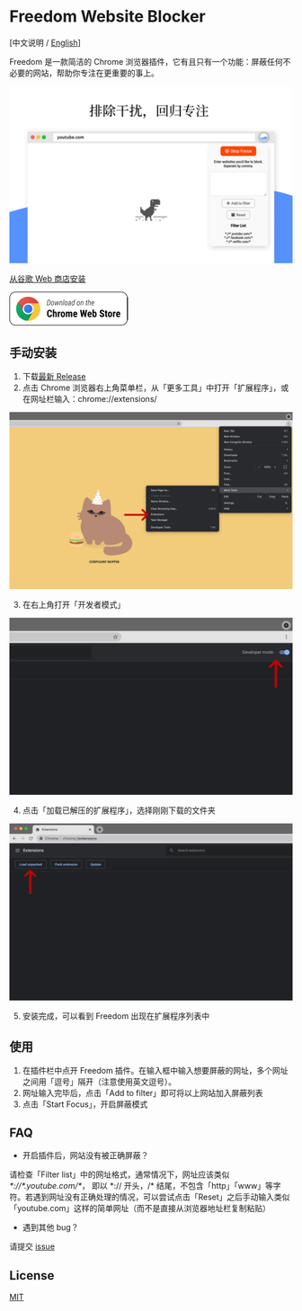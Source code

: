 # Freedom Website Blocker

[中文说明 / [English](README.md)]

Freedom 是一款简洁的 Chrome 浏览器插件，它有且只有一个功能：屏蔽任何不必要的网站，帮助你专注在更重要的事上。

![chrome-screenshot](./images/chrome-screenshot-2_zh.jpg)

[从谷歌 Web 商店安装](https://chrome.google.com/webstore/detail/freedom-website-blocker/addknbmjckakcnlnmpddbaofgjllpamd)

[![Download](chrome_badge.png)](https://chrome.google.com/webstore/detail/freedom-website-blocker/addknbmjckakcnlnmpddbaofgjllpamd)

## 手动安装

1. 下载[最新 Release](https://github.com/LihaoWang/Website-blocker/releases/tag/1.0.1)
2. 点击 Chrome 浏览器右上角菜单栏，从「更多工具」中打开「扩展程序」，或在网址栏输入：chrome://extensions/

![chrome-screenshot](./images/chrome-screenshot-3.jpg)

3. 在右上角打开「开发者模式」

![chrome-screenshot](./images/chrome-screenshot-4.jpg)

4. 点击「加载已解压的扩展程序」，选择刚刚下载的文件夹

![chrome-screenshot](./images/chrome-screenshot-5.jpg)

5. 安装完成，可以看到 Freedom 出现在扩展程序列表中

## 使用

1. 在插件栏中点开 Freedom 插件。在输入框中输入想要屏蔽的网址，多个网址之间用「逗号」隔开（注意使用英文逗号）。
2. 网址输入完毕后，点击「Add to filter」即可将以上网站加入屏蔽列表
3. 点击「Start Focus」，开启屏蔽模式

## FAQ

- 开启插件后，网站没有被正确屏蔽？

请检查「Filter list」中的网址格式，通常情况下，网址应该类似 *\*://\*.youtube.com/\**， 即以 \*:// 开头，/\* 结尾，不包含「http」「www」等字符。若遇到网址没有正确处理的情况，可以尝试点击「Reset」之后手动输入类似「youtube.com」这样的简单网址（而不是直接从浏览器地址栏复制粘贴）

- 遇到其他 bug？

请提交 [issue](https://github.com/LihaoWang/Website-blocker/issues)

## License

[MIT](https://choosealicense.com/licenses/mit/)

